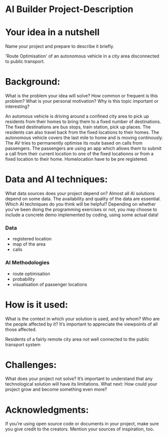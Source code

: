 # AI Builder Project-Description

# Your idea in a nutshell
Name your project and prepare to describe it briefly.

'Route Optimisation' of an autonomous vehicle in a city area disconnected to public transport.

# Background: 
What is the problem your idea will solve? How common or frequent is this problem? What is your personal motivation? Why is this topic important or interesting?

An automous vehicle is driving around a confined city area to pick up residents from their homes to bring them to a fixed number of destinations. The fixed destinations are bus stops, train station, pick up places. The residents can also travel back from the fixed locations to their homes. The autonomous vehicle covers the last mile to home and is moving continously. The AV tries to permanently optimise its route based on calls from passengers. The passengers are using an app which allows them to submit a call from their current locstion to one of the fixed locationns or from a fixed location to their home. Homelocation have to be pre registered.


# Data and AI techniques: 
What data sources does your project depend on? Almost all AI solutions depend on some data. The availability and quality of the data are essential. Which AI techniques do you think will be helpful? Depending on whether you've been doing the programming exercises or not, you may choose to include a concrete demo implemented by coding, using some actual data!

### Data
+ registered location
+ map of the area
+ calls

### AI Methodologies
+ route optimisation
+ probability
+ visualisation of passenger locations


# How is it used: 
What is the context in which your solution is used, and by whom? Who are the people affected by it? It’s important to appreciate the viewpoints of all those affected.

Residents of a fairly remote city area not well connected to the public transport system


# Challenges:

What does your project not solve? It’s important to understand that any technological solution will have its limitations.
What next: How could your project grow and become something even more?

# Acknowledgments: 
If you’re using open source code or documents in your project, make sure you give credit to the creators. Mention your sources of inspiration, too.
